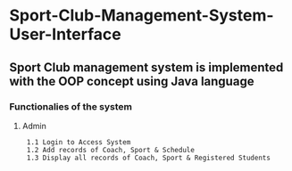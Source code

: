 # Sport-Club-Management-System-User-Interface

## Sport Club management system is implemented with the OOP concept using Java language

### Functionalies of the system

1. Admin

        1.1 Login to Access System
        1.2 Add records of Coach, Sport & Schedule
        1.3 Display all records of Coach, Sport & Registered Students
        
